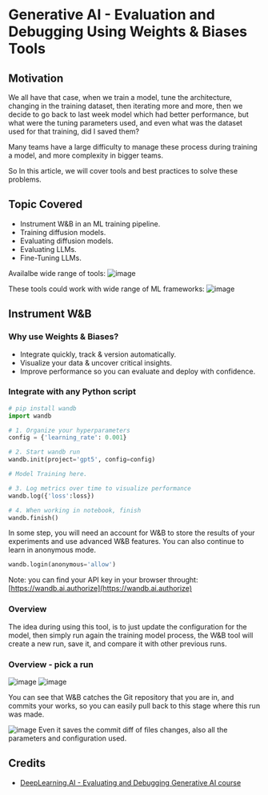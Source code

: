 # Generative AI - Evaluation and Debugging Using Weights & Biases Tools

## Motivation
We all have that case, when we train a model, tune the architecture, changing in the training dataset, then iterating more and more, then we decide to go back to last week model which had better performance, but what were the tuning parameters used, and even what was the dataset used for that training, did I saved them?

Many teams have a large difficulty to manage these process during training a model, and more complexity in bigger teams.

So In this article, we will cover tools and best practices to solve these problems.

## Topic Covered
- Instrument W&B in an ML training pipeline.
- Training diffusion models.
- Evaluating diffusion models.
- Evaluating LLMs.
- Fine-Tuning LLMs.

Availalbe wide range of tools:
![image](https://github.com/AhmedYousriSobhi/aCupOfTea/assets/66730765/2b732645-1964-4542-bbe2-7ccb620ac486)

These tools could work with wide range of ML frameworks:
![image](https://github.com/AhmedYousriSobhi/aCupOfTea/assets/66730765/82d89226-a8a6-4695-a123-e9cacdcdecbf)

## Instrument W&B
### Why use Weights & Biases?
- Integrate quickly, track & version automatically.
- Visualize your data & uncover critical insights.
- Improve performance so you can evaluate and deploy with confidence.

### Integrate with any Python script
```python
# pip install wandb
import wandb

# 1. Organize your hyperparameters
config = {'learning_rate': 0.001}

# 2. Start wandb run
wandb.init(project='gpt5', config=config)

# Model Training here.

# 3. Log metrics over time to visualize performance
wandb.log({'loss':loss})

# 4. When working in notebook, finish
wandb.finish()
```

In some step, you will need an account for W&B to store the results of your experiments and use advanced W&B features. You can also continue to learn in anonymous mode.
```python
wandb.login(anonymous='allow')
```
Note: you can find your API key in your browser throught: [https://wandb.ai.authorize](https://wandb.ai.authorize)

### Overview
The idea during using this tool, is to just update the configuration for the model, then simply run again the training model process, the W&B tool will create a new run, save it, and compare it with other previous runs.

### Overview - pick a run
![image](https://github.com/AhmedYousriSobhi/aCupOfTea/assets/66730765/20fd2555-afbf-4e32-a406-484c350ed69f)
![image](https://github.com/AhmedYousriSobhi/aCupOfTea/assets/66730765/71d49258-453b-4de1-ad04-236ec719f1f5)

You can see that W&B catches the Git repository that you are in, and commits your works, so you can easily pull back to this stage where this run was made.

![image](https://github.com/AhmedYousriSobhi/aCupOfTea/assets/66730765/723db61c-5251-452f-b20e-5ad050cc592d)
Even it saves the commit diff of files changes, also all the parameters and configuration used.

## Credits
- [DeepLearning.AI - Evaluating and Debugging Generative AI course](https://www.deeplearning.ai/short-courses/evaluating-debugging-generative-ai/)